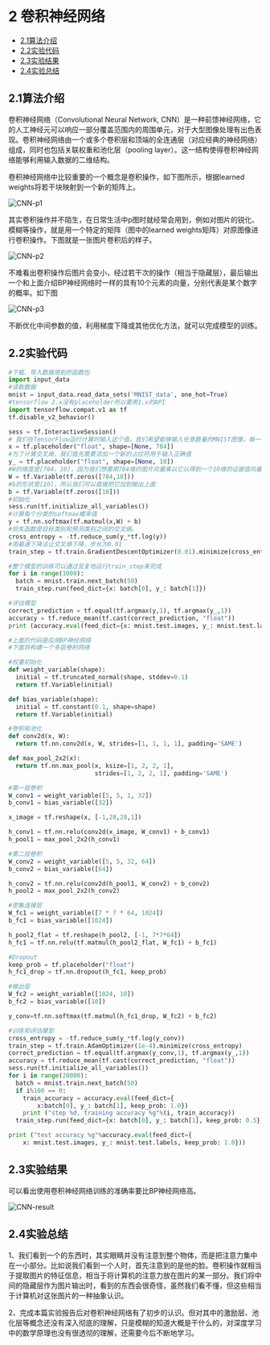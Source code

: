 # 2 卷积神经网络
- [2.1算法介绍](#21算法介绍)
- [2.2实验代码](#22实验代码)
- [2.3实验结果](#23实验结果)
- [2.4实验总结](#24实验总结)
## 2.1算法介绍

卷积神经网络（Convolutional Neural Network, CNN）是一种前馈神经网络，它的人工神经元可以响应一部分覆盖范围内的周围单元，对于大型图像处理有出色表现。卷积神经网络由一个或多个卷积层和顶端的全连通层（对应经典的神经网络）组成，同时也包括关联权重和池化层（pooling layer）。这一结构使得卷积神经网络能够利用输入数据的二维结构。

卷积神经网络中比较重要的一个概念是卷积操作，如下图所示，根据learned weights将若干块映射到一个新的矩阵上。

![CNN-p1](../../img/CNN-p1.png)

其实卷积操作并不陌生，在日常生活中p图时就经常会用到，例如对图片的锐化、模糊等操作，就是用一个特定的矩阵（图中的learned weights矩阵）对原图像进行卷积操作。下图就是一张图片卷积后的样子。

![CNN-p2](../../img/CNN-p2.png)

不难看出卷积操作后图片会变小，经过若干次的操作（相当于隐藏层），最后输出一个和上面介绍BP神经网络时一样的具有10个元素的向量，分别代表是某个数字的概率。如下图

![CNN-p3](../../img/CNN-p3.png)

不断优化中间参数的值，利用梯度下降或其他优化方法，就可以完成模型的训练。

## 2.2实验代码

```python
#下载、导入数据用到的函数包
import input_data
#读取数据
mnist = input_data.read_data_sets('MNIST_data', one_hot=True)
#tensorflow 2.x没有placeholder所以要用1.x的API
import tensorflow.compat.v1 as tf
tf.disable_v2_behavior()

sess = tf.InteractiveSession()
# 我们在TensorFlow运行计算时输入这个值。我们希望能够输入任意数量的MNIST图像，每一张图展平成784维的向量。
x = tf.placeholder("float", shape=[None, 784])
#为了计算交叉熵，我们首先需要添加一个新的占位符用于输入正确值
y_ = tf.placeholder("float", shape=[None, 10])
#W的维度是[784，10]，因为我们想要用784维的图片向量乘以它以得到一个10维的证据值向量
W = tf.Variable(tf.zeros([784,10]))
#b的形状是[10]，所以我们可以直接把它加到输出上面
b = tf.Variable(tf.zeros([10]))
#初始化
sess.run(tf.initialize_all_variables())
#计算每个分类的softmax概率值
y = tf.nn.softmax(tf.matmul(x,W) + b)
#损失函数是目标类别和预测类别之间的交叉熵。
cross_entropy = -tf.reduce_sum(y_*tf.log(y))
#用最速下降法让交叉熵下降，步长为0.01
train_step = tf.train.GradientDescentOptimizer(0.01).minimize(cross_entropy)

#整个模型的训练可以通过反复地运行train_step来完成
for i in range(1000):
  batch = mnist.train.next_batch(50)
  train_step.run(feed_dict={x: batch[0], y_: batch[1]})

#评估模型
correct_prediction = tf.equal(tf.argmax(y,1), tf.argmax(y_,1))
accuracy = tf.reduce_mean(tf.cast(correct_prediction, "float"))
print (accuracy.eval(feed_dict={x: mnist.test.images, y_: mnist.test.labels}))

#上面的代码是应用BP神经网络
#下面将构建一个多层卷积网络

#权重初始化
def weight_variable(shape):
  initial = tf.truncated_normal(shape, stddev=0.1)
  return tf.Variable(initial)

def bias_variable(shape):
  initial = tf.constant(0.1, shape=shape)
  return tf.Variable(initial)

#卷积和池化
def conv2d(x, W):
  return tf.nn.conv2d(x, W, strides=[1, 1, 1, 1], padding='SAME')

def max_pool_2x2(x):
  return tf.nn.max_pool(x, ksize=[1, 2, 2, 1],
                        strides=[1, 2, 2, 1], padding='SAME')

#第一层卷积
W_conv1 = weight_variable([5, 5, 1, 32])
b_conv1 = bias_variable([32])

x_image = tf.reshape(x, [-1,28,28,1])

h_conv1 = tf.nn.relu(conv2d(x_image, W_conv1) + b_conv1)
h_pool1 = max_pool_2x2(h_conv1)

#第二层卷积
W_conv2 = weight_variable([5, 5, 32, 64])
b_conv2 = bias_variable([64])

h_conv2 = tf.nn.relu(conv2d(h_pool1, W_conv2) + b_conv2)
h_pool2 = max_pool_2x2(h_conv2)

#密集连接层
W_fc1 = weight_variable([7 * 7 * 64, 1024])
b_fc1 = bias_variable([1024])

h_pool2_flat = tf.reshape(h_pool2, [-1, 7*7*64])
h_fc1 = tf.nn.relu(tf.matmul(h_pool2_flat, W_fc1) + b_fc1)

#Dropout
keep_prob = tf.placeholder("float")
h_fc1_drop = tf.nn.dropout(h_fc1, keep_prob)

#输出层
W_fc2 = weight_variable([1024, 10])
b_fc2 = bias_variable([10])

y_conv=tf.nn.softmax(tf.matmul(h_fc1_drop, W_fc2) + b_fc2)

#训练和评估模型
cross_entropy = -tf.reduce_sum(y_*tf.log(y_conv))
train_step = tf.train.AdamOptimizer(1e-4).minimize(cross_entropy)
correct_prediction = tf.equal(tf.argmax(y_conv,1), tf.argmax(y_,1))
accuracy = tf.reduce_mean(tf.cast(correct_prediction, "float"))
sess.run(tf.initialize_all_variables())
for i in range(20000):
  batch = mnist.train.next_batch(50)
  if i%100 == 0:
    train_accuracy = accuracy.eval(feed_dict={
        x:batch[0], y_: batch[1], keep_prob: 1.0})
    print ("step %d, training accuracy %g"%(i, train_accuracy))
  train_step.run(feed_dict={x: batch[0], y_: batch[1], keep_prob: 0.5})

print ("test accuracy %g"%accuracy.eval(feed_dict={
    x: mnist.test.images, y_: mnist.test.labels, keep_prob: 1.0}))
```

## 2.3实验结果

可以看出使用卷积神经网络训练的准确率要比BP神经网络高。

![CNN-result](../../img/CNN-result.png)

## 2.4实验总结

1、我们看到一个的东西时，其实眼睛并没有注意到整个物体，而是把注意力集中在一小部分。比如说我们看到一个人时，首先注意到的是他的脸。卷积操作就相当于提取图片的特征信息，相当于将计算机的注意力放在图片的某一部分。我们将中间的隐藏层作为图片输出时，看到的东西会很奇怪，虽然我们看不懂，但这些相当于计算机对这张图片的一种抽象认识。

2、完成本篇实验报告后对卷积神经网络有了初步的认识。但对其中的激励层、池化层等概念还没有深入彻底的理解，只是模糊的知道大概是干什么的，对深度学习中的数学原理也没有很透彻的理解，还需要今后不断地学习。